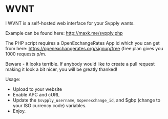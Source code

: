 WVNT
====

I WVNT is a self-hosted web interface for your Svpply wants. 

Example can be found here: http://maxk.me/svpply.php

The PHP script requires a OpenExchangeRates App id which you can get from here: https://openexchangerates.org/signup/free (free plan gives you 1000 requests p/m.

Beware - it looks terrible. If anybody would like to create a pull request making it look a bit nicer, you will be greatly thanked!

Usage:

 - Upload to your website
 - Enable APC and cURL
 - Update the `$svpply_username`, `$openexchange_id`, and $gbp (change to your ISO currency code) variables.
 - Enjoy.
